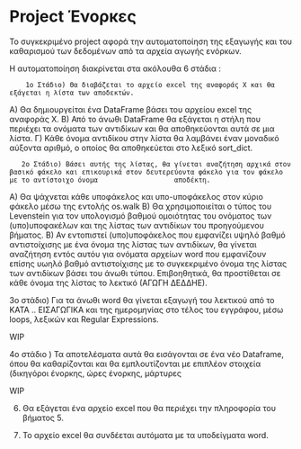 # Project Ένορκες

Το συγκεκριμένο project αφορά την αυτοματοποίηση της εξαγωγής και του καθαρισμού των δεδομένων από τα αρχεία αγωγής ενόρκων.

Η αυτοματοποίηση διακρίνεται στα ακόλουθα 6 στάδια :


        1ο Στάδιο) Θα διαβάζεται το αρχείο excel της αναφοράς X και θα εξάγεται η λίστα των αποδεκτών.

Α) Θα δημιουργείται ένα DataFrame βάσει του αρχείου excel της αναφοράς X.
Β) Από το άνωθι DataFrame θα εξάγεται η στήλη που περιέχει τα ονόματα των αντιδίκων και θα αποθηκεύονται αυτά σε μια λίστα.
Γ) Κάθε όνομα αντιδίκου στην λίστα θα λαμβάνει έναν μοναδικό αύξοντα αριθμό, ο οποίος θα αποθηκεύεται στο λεξικό sort_dict.

       2ο Στάδιο) Βάσει αυτής της λίστας, θα γίνεται αναζήτηση αρχικά στον βασικό φάκελο και επικουρικά στον δευτερεύοντα φάκελο για τον φάκελο με το αντίστοιχο όνομα                   αποδέκτη.
 
 A) Θα ψάχνεται κάθε υποφάκελος και υπο-υποφάκελος στον κύριο φάκελο μέσω της εντολής os.walk 
 Β) Θα χρησιμοποιείται ο τύπος του Levenstein για τον υπολογισμό βαθμού ομοιότητας του ονόματος των (υπο)υποφακέλων και της λίστας των αντιδίκων του προηγούμενου βήματος.
 Β) Αν εντοπιστεί (υπο)υποφάκελος που εμφανίζει υψηλό βαθμό αντιστοίχισης με ένα όνομα της λίστας των αντιδίκων, θα γίνεται αναζήτηση εντός αυτόυ για ονόματα αρχείων       word που εμφανίζουν επίσης υωηλό βαθμό αντιστοίχισης με το συγκεκριμένο όνομα της λίστας των αντιδίκων βάσει του άνωθι τύπου. Επιβοηθητικά, θα προστίθεται σε κάθε     όνομα της λίστας το λεκτικό (ΑΓΩΓΗ ΔΕΔΔΗΕ).


3ο στάδιο) Για τα άνωθι word θα γίνεται εξαγωγή του λεκτικού από το ΚΑΤΑ .. ΕΙΣΑΓΩΓΙΚΑ και της ημερομηνίας στο τέλος του εγγράφου, μέσω loops, λεξικών και Regular Expressions.

WIP

4ο στάδιο ) Τα αποτελέσματα αυτά θα εισάγονται σε ένα νέο Dataframe, όπου θα καθαρίζονται και θα εμπλουτίζονται με επιπλέον στοιχεία (δικηγόροι ένορκης, ώρες ένορκης, μάρτυρες

WIP

6) Θα εξάγεται ένα αρχείο excel που θα περιέχει την πληροφορία του βήματος 5.

7) Το αρχείο excel θα συνδέεται αυτόματα με τα υποδείγματα word.
